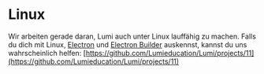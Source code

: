 # Linux

Wir arbeiten gerade daran, Lumi auch unter Linux lauffähig zu machen.
Falls du dich mit Linux, [Electron](https://electronjs.org) und [Electron Builder](https://www.electron.build) auskennst, kannst du uns wahrscheinlich helfen: [https://github.com/Lumieducation/Lumi/projects/11](https://github.com/Lumieducation/Lumi/projects/11)
